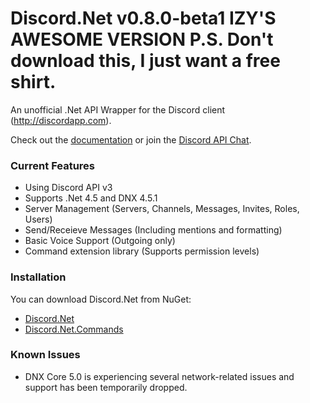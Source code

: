 # Discord.Net v0.8.0-beta1 IZY'S AWESOME VERSION P.S. Don't download this, I just want a free shirt.
An unofficial .Net API Wrapper for the Discord client (http://discordapp.com).

Check out the [documentation](https://discordnet.readthedocs.org/en/latest/) or join the [Discord API Chat](https://discord.gg/0SBTUU1wZTVjAMPx).

### Current Features
- Using Discord API v3
- Supports .Net 4.5 and DNX 4.5.1
- Server Management (Servers, Channels, Messages, Invites, Roles, Users)
- Send/Receieve Messages (Including mentions and formatting)
- Basic Voice Support (Outgoing only)
- Command extension library (Supports permission levels)

### Installation
You can download Discord.Net from NuGet:
- [Discord.Net](https://www.nuget.org/packages/Discord.Net/)
- [Discord.Net.Commands](https://www.nuget.org/packages/Discord.Net.Commands/)

### Known Issues
- DNX Core 5.0 is experiencing several network-related issues and support has been temporarily dropped.
